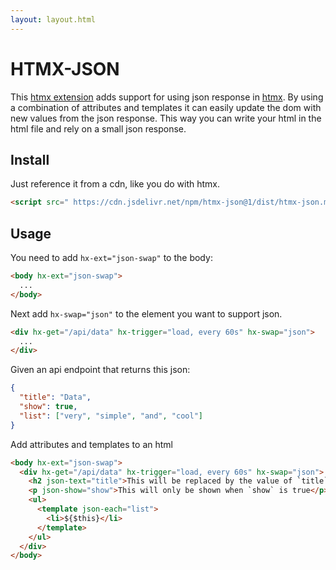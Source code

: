 ```yaml
---
layout: layout.html
---
```


# HTMX-JSON

This [htmx extension](https://htmx.org/extensions/) adds support for using json response in [htmx](https://htmx.org/). By using a combination of attributes and templates it can easily update the dom with new values from the json response. This way you can write your html in the html file and rely on a small json response.

## Install

Just reference it from a cdn, like you do with htmx. 

```html
<script src=" https://cdn.jsdelivr.net/npm/htmx-json@1/dist/htmx-json.min.js "></script>
```

## Usage

You need to add `hx-ext="json-swap"` to the body:

```html
<body hx-ext="json-swap">
  ... 
</body>
```

Next add `hx-swap="json"` to the element you want to support json. 

```html
<div hx-get="/api/data" hx-trigger="load, every 60s" hx-swap="json">
  ...
</div>
```

Given an api endpoint that returns this json:

```json
{
  "title": "Data",
  "show": true,
  "list": ["very", "simple", "and", "cool"]
}
```

Add attributes and templates to an html

```html
<body hx-ext="json-swap">
  <div hx-get="/api/data" hx-trigger="load, every 60s" hx-swap="json">
    <h2 json-text="title">This will be replaced by the value of `title`</h2>
    <p json-show="show">This will only be shown when `show` is true</p>
    <ul>
      <template json-each="list">
        <li>${$this}</li>
      </template>
    </ul>
  </div>
</body>
```
